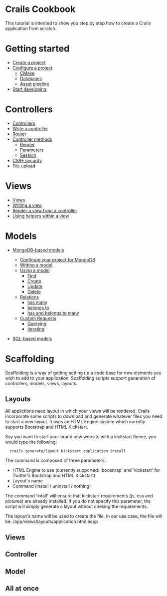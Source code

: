 Crails Cookbook
=====
This tutorial is intented to show you step by step how to create a Crails application from scratch.

# Getting started
* [Create a project](doc/getting-started.md#create-a-project)
* [Configure a project](doc/getting-started.md#configure-a-project)
  * [CMake](doc/getting-started.md#cmake)
  * [Databases](doc/getting-started.md#databases)
  * [Asset pipeline](doc/getting-started.md#asset-pipeline)
* [Start developing](doc/getting-started.md#start-developing)

# Controllers
* [Controllers](doc/controller.md#controllers)
* [Write a controller](doc/controller.md#controllers)
* [Router](doc/controller.md#controllers)
* [Controller methods](doc/controller.md#controllers)
  * [Render](doc/controller.md#render)
  * [Parameters](doc/controller.md#params)
  * [Session](doc/controller.md#session)
* [CSRF security](doc/controller.md#controllers)
* [File upload](doc/controller.md#controllers)

# Views
* [Views](doc/view.md#views)
* [Writing a view](doc/view.md#writing-a-view)
* [Render a view from a controller](doc/view.md#render-a-view-from-a-controller)
* [Using helpers within a view](doc/view.md#using-helpers-within-a-view)

# Models
* [MongoDB-based models](doc/models-mongo.md)
  * [Configure your project for MongoDB](doc/models-mongo.md#configure-your-project-for-mongodb)
  * [Writing a model](doc/models-mongo.md#writing-a-model)
  * [Using a model](doc/models-mongo.md#using-a-model)
    * [Find](doc/models-mongo.md#find)
    * [Create](doc/models-mongo.md#find)
    * [Update](doc/models-mongo.md#find)
    * [Delete](doc/models-mongo.md#find)
  * [Relations](doc/models-mongo.md#relations)
    * [has many](doc/models-mongo.md#has-many)
    * [belongs to](doc/models-mongo.md#belongs-to)
    * [has and belongs to many](doc/models-mongo.md#has-and-belongs-to-many)
  * [Custom Requests](doc/models-mongo.md#custom-requests)
    * [Querying](doc/models-mongo.md#querying)
    * [Iterating](doc/models-mongo.md#iterating)

* [SQL-based models](#)

# Scaffolding
Scaffolding is a way of getting setting up a code base for new elements you wish to add to your application.
Scaffolding scripts support generation of controllers, models, views, layouts.

## Layouts
All applictions need layout in which your views will be rendered. Crails incorporate some scripts to download and
generate whatever files you need to start a new layout.
It uses an HTML Engine system which currntly supports Bootstrap and HTML Kickstart.

Say you want to start your brand new website with a kickstart theme, you would type the following:

      crails generate/layout kickstart application install

The command is composed of three parameters:
- HTML Engine to use (currently supported: 'bootstrap' and 'kickstart' for Twitter's Bootstrap and HTML Kickstart)
- Layout's name
- Command (install / uninstall / nothing)

The command 'intall' will ensure that kickstart requirements (js, css and pictures) are already installed. If you do not
specify this parameter, the script will simply generate a layout without cheking the requirements.

The layout's name will be used to create the file. In our use case, the file will be:
/app/views/layouts/application.html.ecpp

## Views

## Controller

## Model

## All at once
